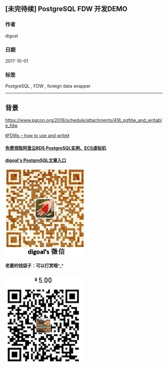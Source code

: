 ## [未完待续] PostgreSQL FDW 开发DEMO  
    
### 作者    
digoal    
    
### 日期    
2017-10-01    
    
### 标签    
PostgreSQL , FDW , foreign data wrapper    
    
----    
    
## 背景    
    
https://www.pgcon.org/2016/schedule/attachments/418_pgfdw_and_writable_fdw     
  
[《FDWs – how to use and write》](20171001_03_pdf_001.pdf)  
  
  
  
  
  
  
  
  
  
  
  
  
  
  
#### [免费领取阿里云RDS PostgreSQL实例、ECS虚拟机](https://free.aliyun.com/ "57258f76c37864c6e6d23383d05714ea")
  
  
#### [digoal's PostgreSQL文章入口](https://github.com/digoal/blog/blob/master/README.md "22709685feb7cab07d30f30387f0a9ae")
  
  
![digoal's weixin](../pic/digoal_weixin.jpg "f7ad92eeba24523fd47a6e1a0e691b59")
  
  
#### 老婆的钱袋子：可以打赏哦^_^  
![wife's weixin ds](../pic/wife_weixin_ds.jpg "acd5cce1a143ef1d6931b1956457bc9f")
  
